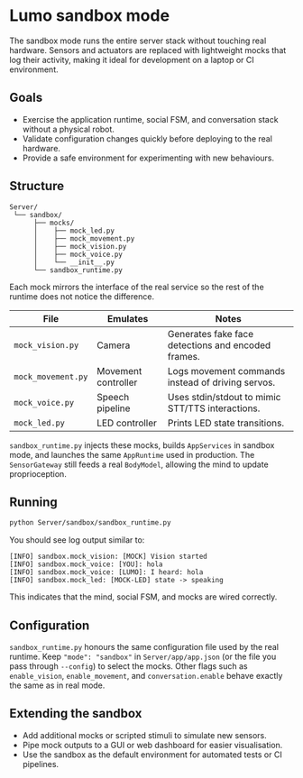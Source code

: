 # Lumo sandbox mode

The sandbox mode runs the entire server stack without touching real hardware. Sensors and actuators
are replaced with lightweight mocks that log their activity, making it ideal for development on a
laptop or CI environment.

## Goals

- Exercise the application runtime, social FSM, and conversation stack without a physical robot.
- Validate configuration changes quickly before deploying to the real hardware.
- Provide a safe environment for experimenting with new behaviours.

## Structure

```
Server/
 └── sandbox/
      ├── mocks/
      │    ├── mock_led.py
      │    ├── mock_movement.py
      │    ├── mock_vision.py
      │    ├── mock_voice.py
      │    └── __init__.py
      └── sandbox_runtime.py
```

Each mock mirrors the interface of the real service so the rest of the runtime does not notice the
difference.

| File | Emulates | Notes |
| ---- | -------- | ----- |
| `mock_vision.py` | Camera | Generates fake face detections and encoded frames. |
| `mock_movement.py` | Movement controller | Logs movement commands instead of driving servos. |
| `mock_voice.py` | Speech pipeline | Uses stdin/stdout to mimic STT/TTS interactions. |
| `mock_led.py` | LED controller | Prints LED state transitions. |

`sandbox_runtime.py` injects these mocks, builds `AppServices` in sandbox mode, and launches the
same `AppRuntime` used in production. The `SensorGateway` still feeds a real `BodyModel`, allowing
the mind to update proprioception.

## Running

```bash
python Server/sandbox/sandbox_runtime.py
```

You should see log output similar to:

```
[INFO] sandbox.mock_vision: [MOCK] Vision started
[INFO] sandbox.mock_voice: [YOU]: hola
[INFO] sandbox.mock_voice: [LUMO]: I heard: hola
[INFO] sandbox.mock_led: [MOCK-LED] state -> speaking
```

This indicates that the mind, social FSM, and mocks are wired correctly.

## Configuration

`sandbox_runtime.py` honours the same configuration file used by the real runtime. Keep `"mode":
"sandbox"` in `Server/app/app.json` (or the file you pass through `--config`) to select the mocks.
Other flags such as `enable_vision`, `enable_movement`, and `conversation.enable` behave exactly the
same as in real mode.

## Extending the sandbox

- Add additional mocks or scripted stimuli to simulate new sensors.
- Pipe mock outputs to a GUI or web dashboard for easier visualisation.
- Use the sandbox as the default environment for automated tests or CI pipelines.
